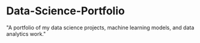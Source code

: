 # Data-Science-Portfolio
"A portfolio of my data science projects, machine learning models, and data analytics work."
